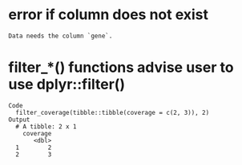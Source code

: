 # error if column does not exist

    Data needs the column `gene`.

# filter_*() functions advise user to use dplyr::filter()

    Code
      filter_coverage(tibble::tibble(coverage = c(2, 3)), 2)
    Output
      # A tibble: 2 x 1
        coverage
           <dbl>
      1        2
      2        3

